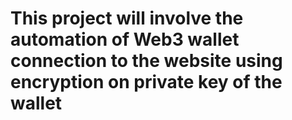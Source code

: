 # This project will involve the automation of Web3 wallet connection to the website using encryption on private key of the wallet
